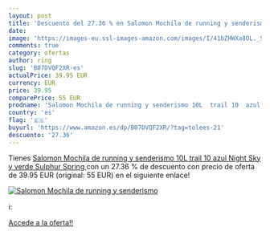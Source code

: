 ```yaml
---
layout: post
title: 'Descuento del 27.36 % en Salomon Mochila de running y senderismo '
date: 
image: 'https://images-eu.ssl-images-amazon.com/images/I/41bZHWXa8OL._SL200_.jpg'
comments: true
category: ofertas
author: ring
slug: 'B07DVQF2XR-es'
actualPrice: 39.95 EUR
currency: EUR
price: 39.95
comparePrice: 55 EUR
prodname: 'Salomon Mochila de running y senderismo 10L  trail 10  azul  Night Sky  y  verde  Sulphur Spring '
country: 'es'
flag: '🇪🇸'
buyurl: 'https://www.amazon.es/dp/B07DVQF2XR/?tag=tolees-21'
descuento: '27.36'
---
```


Tienes [Salomon Mochila de running y senderismo 10L  trail 10  azul  Night Sky  y  verde  Sulphur Spring ](https://www.amazon.es/dp/B07DVQF2XR/?tag=tolees-21) con un 27.36 % de descuento con precio de oferta de 39.95 EUR (original: 55 EUR) en el siguiente enlace!

[![Salomon Mochila de running y senderismo ](https://images-eu.ssl-images-amazon.com/images/I/41bZHWXa8OL._SL200_.jpg)](https://www.amazon.es/dp/B07DVQF2XR/?tag=tolees-21)

ℹ️:


[Accede a la oferta!!](https://www.amazon.es/dp/B07DVQF2XR/?tag=tolees-21)
